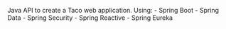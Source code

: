Java API to create a Taco web application.
Using:
	- Spring Boot
	- Spring Data
	- Spring Security
	- Spring Reactive
	- Spring Eureka